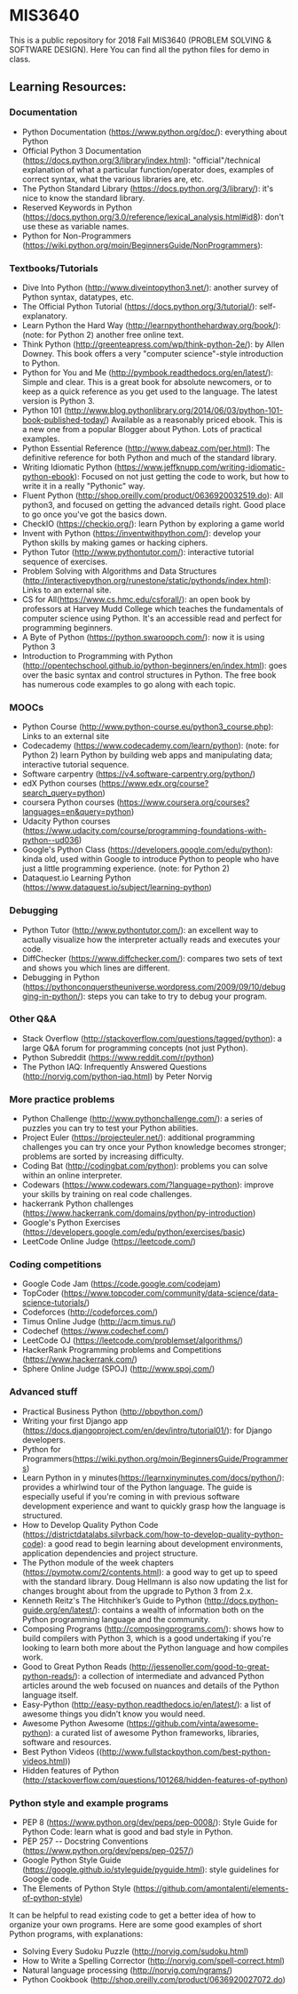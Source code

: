 # MIS3640

This is a public repository for 2018 Fall MIS3640 (PROBLEM SOLVING & SOFTWARE DESIGN). Here You can find all the python files for demo in class. 

## Learning Resources:
### Documentation

- Python Documentation (<https://www.python.org/doc/>): everything about Python
- Official Python 3 Documentation (<https://docs.python.org/3/library/index.html>): "official"/technical explanation of what a particular function/operator does, examples of correct syntax, what the various libraries are, etc.
- The Python Standard Library (<https://docs.python.org/3/library/>): it's nice to know the standard library.
- Reserved Keywords in Python (<https://docs.python.org/3.0/reference/lexical_analysis.html#id8>): don't use these as variable names.
- Python for Non-Programmers (<https://wiki.python.org/moin/BeginnersGuide/NonProgrammers>): 


### Textbooks/Tutorials
- Dive Into Python (<http://www.diveintopython3.net/>): another survey of Python syntax, datatypes, etc.
- The Official Python Tutorial (<https://docs.python.org/3/tutorial/>): self-explanatory.
- Learn Python the Hard Way (<http://learnpythonthehardway.org/book/>): (note: for Python 2) another free online text.
- Think Python (<http://greenteapress.com/wp/think-python-2e/>): by Allen Downey. This book offers a very "computer science"-style introduction to Python. 
- Python for You and Me (<http://pymbook.readthedocs.org/en/latest/>): Simple and clear. This is a great book for absolute newcomers, or to keep as a quick reference as you get used to the language. The latest version is Python 3.
- Python 101 (<http://www.blog.pythonlibrary.org/2014/06/03/python-101-book-published-today/>) Available as a reasonably priced ebook. This is a new one from a popular Blogger about Python. Lots of practical examples. 
- Python Essential Reference (<http://www.dabeaz.com/per.html>): The definitive reference for both Python and much of the standard library.
- Writing Idiomatic Python (<https://www.jeffknupp.com/writing-idiomatic-python-ebook>): Focused on not just getting the code to work, but how to write it in a really "Pythonic" way.
- Fluent Python (<http://shop.oreilly.com/product/0636920032519.do>): All python3, and focused on getting the advanced details right. Good place to go once you've got the basics down.
- CheckIO (<https://checkio.org/>): learn Python by exploring a game world
- Invent with Python (<https://inventwithpython.com/>): develop your Python skills by making games or hacking ciphers.
- Python Tutor (<http://www.pythontutor.com/>): interactive tutorial sequence of exercises.
- Problem Solving with Algorithms and Data Structures (<http://interactivepython.org/runestone/static/pythonds/index.html>): Links to an external site.
- CS for All(<https://www.cs.hmc.edu/csforall/>): an open book by professors at Harvey Mudd College which teaches the fundamentals of computer science using Python. It's an accessible read and perfect for programming beginners.
- A Byte of Python (<https://python.swaroopch.com/>): now it is using Python 3
- Introduction to Programming with Python (<http://opentechschool.github.io/python-beginners/en/index.html>): goes over the basic syntax and control structures in Python. The free book has numerous code examples to go along with each topic.


### MOOCs
- Python Course (<http://www.python-course.eu/python3_course.php>): Links to an external site
- Codecademy (<https://www.codecademy.com/learn/python>): (note: for Python 2) learn Python by building web apps and manipulating data; interactive tutorial sequence.
- Software carpentry (<https://v4.software-carpentry.org/python/>)
- edX Python courses (<https://www.edx.org/course?search_query=python>)
- coursera Python courses (<https://www.coursera.org/courses?languages=en&query=python>)
- Udacity Python courses (<https://www.udacity.com/course/programming-foundations-with-python--ud036>)
- Google's Python Class (<https://developers.google.com/edu/python>): kinda old, used within Google to introduce Python to people who have just a little programming experience. (note: for Python 2)
- Dataquest.io Learning Python (<https://www.dataquest.io/subject/learning-python>)


### Debugging
- Python Tutor (<http://www.pythontutor.com/>): an excellent way to actually visualize how the interpreter actually reads and executes your code.
- DiffChecker (<https://www.diffchecker.com/>): compares two sets of text and shows you which lines are different.
- Debugging in Python (<https://pythonconquerstheuniverse.wordpress.com/2009/09/10/debugging-in-python/>): steps you can take to try to debug your program.

### Other Q&A
- Stack Overflow (<http://stackoverflow.com/questions/tagged/python>): a large Q&A forum for programming concepts (not just Python). 
- Python Subreddit (<https://www.reddit.com/r/python>)
- The Python IAQ: Infrequently Answered Questions (<http://norvig.com/python-iaq.html>) by Peter Norvig

### More practice problems
- Python Challenge (<http://www.pythonchallenge.com/>): a series of puzzles you can try to test your Python abilities.
- Project Euler (<https://projecteuler.net/>): additional programming challenges you can try once your Python knowledge becomes stronger; problems are sorted by increasing difficulty.
- Coding Bat (<http://codingbat.com/python>): problems you can solve within an online interpreter.
- Codewars (<https://www.codewars.com/?language=python>): improve your skills by training on real code challenges.
- hackerrank Python challenges (<https://www.hackerrank.com/domains/python/py-introduction>)
- Google's Python Exercises (<https://developers.google.com/edu/python/exercises/basic>)
- LeetCode Online Judge (<https://leetcode.com/>)

### Coding competitions
- Google Code Jam (<https://code.google.com/codejam>)
- TopCoder (<https://www.topcoder.com/community/data-science/data-science-tutorials/>)
- Codeforces (<http://codeforces.com/>)
- Timus Online Judge (<http://acm.timus.ru/>)
- Codechef (<https://www.codechef.com/>)
- LeetCode OJ (<https://leetcode.com/problemset/algorithms/>)
- HackerRank  Programming problems and Competitions (<https://www.hackerrank.com/>)
- Sphere Online Judge (SPOJ) (<http://www.spoj.com/>)


### Advanced stuff
- Practical Business Python (<http://pbpython.com/>)
- Writing your first Django app (<https://docs.djangoproject.com/en/dev/intro/tutorial01/>): for Django developers.
- Python for Programmers(<https://wiki.python.org/moin/BeginnersGuide/Programmers>)
- Learn Python in y minutes(<https://learnxinyminutes.com/docs/python/>): provides a whirlwind tour of the Python language. The guide is especially useful if you're coming in with previous software development experience and want to quickly grasp how the language is structured.
- How to Develop Quality Python Code (<https://districtdatalabs.silvrback.com/how-to-develop-quality-python-code>): a good read to begin learning about development environments, application dependencies and project structure.
- The Python module of the week chapters (https://pymotw.com/2/contents.html): a good way to get up to speed with the standard library. Doug Hellmann is also now updating the list for changes brought about from the upgrade to Python 3 from 2.x.
- Kenneth Reitz's The Hitchhiker’s Guide to Python (<http://docs.python-guide.org/en/latest/>): contains a wealth of information both on the Python programming language and the community.
- Composing Programs (<http://composingprograms.com/>): shows how to build compilers with Python 3, which is a good undertaking if you're looking to learn both more about the Python language and how compiles work.
- Good to Great Python Reads (<http://jessenoller.com/good-to-great-python-reads/>): a collection of intermediate and advanced Python articles around the web focused on nuances and details of the Python language itself.
- Easy-Python (<http://easy-python.readthedocs.io/en/latest/>): a list of awesome things you didn’t know you would need.
- Awesome Python Awesome (<https://github.com/vinta/awesome-python>): a curated list of awesome Python frameworks, libraries, software and resources.
- Best Python Videos ((http://www.fullstackpython.com/best-python-videos.html))
- Hidden features of Python (<http://stackoverflow.com/questions/101268/hidden-features-of-python>)


### Python style and example programs
- PEP 8 (<https://www.python.org/dev/peps/pep-0008/>): Style Guide for Python Code: learn what is good and bad style in Python.
- PEP 257 -- Docstring Conventions (<https://www.python.org/dev/peps/pep-0257/>)
- Google Python Style Guide (<https://google.github.io/styleguide/pyguide.html>): style guidelines for Google code.
- The Elements of Python Style (<https://github.com/amontalenti/elements-of-python-style>)

It can be helpful to read existing code to get a better idea of how to organize your own programs. Here are some good examples of short Python programs, with explanations:

- Solving Every Sudoku Puzzle (<http://norvig.com/sudoku.html>)
- How to Write a Spelling Corrector (<http://norvig.com/spell-correct.html>)
- Natural language processing (<http://norvig.com/ngrams/>)
- Python Cookbook (<http://shop.oreilly.com/product/0636920027072.do>)